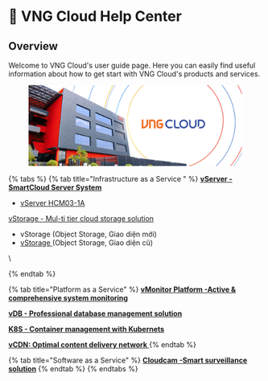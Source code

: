 # 🏴󠁧󠁢󠁥󠁮󠁧󠁿 VNG Cloud Help Center

## Overview

Welcome to VNG Cloud's user guide page. Here you can easily find useful information about how to get start with VNG Cloud's products and services.

<figure><img src=".gitbook/assets/VNG Cloud document.jpg" alt=""><figcaption></figcaption></figure>



{% tabs %}
{% tab title="Infrastructure as a Service " %}
[**vServer - SmartCloud Server System**](vserver/)

* [vServer HCM03-1A](https://docs.vngcloud.vn/pages/viewpage.action?pageId=49647923)

[vStorage - Mul-ti tier cloud storage solution](vstorage.md)

* vStorage (Object Storage, Giao diện mới)
* [vStorage ](https://docs.vngcloud.vn/pages/viewpage.action?pageId=49648395)(Object Storage, Giao diện cũ)

\

{% endtab %}

{% tab title="Platform as a Service" %}
[**vMonitor Platform -Active & comprehensive system monitoring**](vmonitor.md)

[**vDB - Professional database management solution**](vdb.md)

[**K8S - Container management with Kubernets**](vserver/)

[**vCDN: Optimal content delivery network** ](vcdn.md)
{% endtab %}

{% tab title="Software as a Service" %}
[**Cloudcam -Smart surveillance solution**](vcloudcam.md)
{% endtab %}
{% endtabs %}

